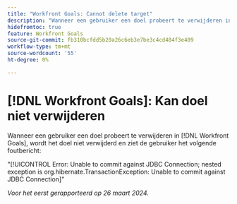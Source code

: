 ```yaml
---
title: "Workfront Goals: Cannot delete target"
description: "Wanneer een gebruiker een doel probeert te verwijderen in [!DNL Workfront Goals], wordt het doel niet verwijderd en ziet de gebruiker een foutbericht."
hidefromtoc: true
feature: Workfront Goals
source-git-commit: fb310bcfdd5b20a26c6eb3e7be3c4cd484f3e409
workflow-type: tm+mt
source-wordcount: '55'
ht-degree: 0%

---
```



# [!DNL Workfront Goals]: Kan doel niet verwijderen

Wanneer een gebruiker een doel probeert te verwijderen in [!DNL Workfront Goals], wordt het doel niet verwijderd en ziet de gebruiker het volgende foutbericht:

&quot;[!UICONTROL Error: Unable to commit against JDBC Connection; nested exception is org.hibernate.TransactionException: Unable to commit against JDBC Connection]&quot;

_Voor het eerst gerapporteerd op 26 maart 2024._


